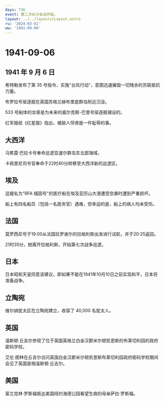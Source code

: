 ```yaml
---
days: 736
event: 第二次长沙会战开始。
layout: ../../layouts/Layout.astro
ru: '2024-03-01'
ww: '1941-09-06'
---
```


# 1941-09-06

## 1941 年 9 月 6 日

希特勒发布了第 35
号指令，实施"台风行动"，意图迅速摧毁一切残余的苏联抵抗力量。

布罗拉号驱逐舰在英国苏格兰赫布里底群岛附近沉没。

533 号船体的龙骨是为未来的威尔克斯-巴里号驱逐舰铺设的。

红军报纸《红星报》指出，被敌人俘虏是一件耻辱的事。

## 大西洋

马焦雷·巴拉卡号奉命巡逻亚速尔群岛东北部海域。

卡佩里尼司令官奉命于22时40分转移至大西洋新的巡逻区。

## 埃及

这艘名为"RFA 缅因号"的医疗船在埃及亚历山大港遭受空袭时遭到严重损坏。

船上有四名船员（包括一名医务官）遇难，但幸运的是，船上的病人均未受伤。

## 法国

莫罗西尼号于19:00从法国拉罗谢尔的拉帕利斯出发进行试航，并于20:25返回。

21时35分，她离开拉帕利斯，开始第七次战争巡逻。

## 日本

日本昭和天皇同意该建议，即如果不能在1941年10月10日之前实现和平，日本将准备战争。

## 立陶宛

维尔纳犹太区在立陶宛建立，收容了 40,000 名犹太人。

## 英国

温斯顿·丘吉尔参观了位于英国英格兰白金汉郡米尔顿凯恩斯的布莱切利园的政府密码学校。

艾伦·图林在丘吉尔访问英国白金汉郡米尔顿凯恩斯布莱切利园政府密码学校期间会见了英国首相温斯顿·丘吉尔。

## 美国

富兰克林·罗斯福抵达美国纽约海德公园看望生病的母亲萨拉·罗斯福。